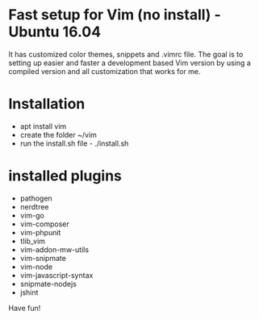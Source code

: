 # Fast setup for Vim (no install) - Ubuntu 16.04
It has customized color themes, snippets and .vimrc file. The goal is to setting up easier and faster a development based Vim version by using a compiled version and all customization that works for me.

# Installation

- apt install vim
- create the folder ~/vim 
- run the install.sh file - ./install.sh

# installed plugins
- pathogen
- nerdtree
- vim-go
- vim-composer
- vim-phpunit
- tlib_vim
- vim-addon-mw-utils
- vim-snipmate
- vim-node
- vim-javascript-syntax
- snipmate-nodejs
- jshint

Have fun!

